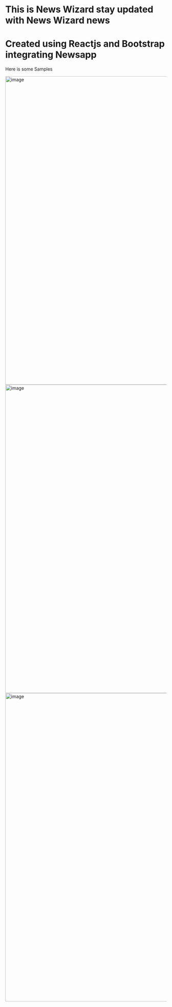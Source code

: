 # This is News Wizard stay updated with News Wizard news 
# Created using Reactjs and Bootstrap integrating Newsapp
Here is some Samples


<img width="960" alt="image" src="https://github.com/ankitxvx/newsapp/assets/90975195/7defa81e-0ef2-4dc6-b8a2-328c759d3ab8">

<img width="960" alt="image" src="https://github.com/ankitxvx/newsapp/assets/90975195/86e898f9-8988-4c0f-a776-0975a49ec55d">

<img width="960" alt="image" src="https://github.com/ankitxvx/newsapp/assets/90975195/0648974c-8bc8-4d98-9d9d-c8ea9d5186c9">



